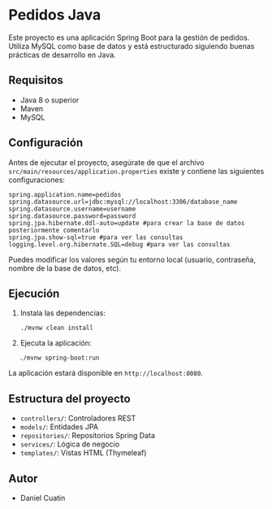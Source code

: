 # Pedidos Java

Este proyecto es una aplicación Spring Boot para la gestión de pedidos. Utiliza MySQL como base de datos y está estructurado siguiendo buenas prácticas de desarrollo en Java.

## Requisitos

- Java 8 o superior
- Maven
- MySQL

## Configuración

Antes de ejecutar el proyecto, asegúrate de que el archivo `src/main/resources/application.properties` existe y contiene las siguientes configuraciones:

```
spring.application.name=pedidos
spring.datasource.url=jdbc:mysql://localhost:3306/database_name
spring.datasource.username=username
spring.datasource.password=password
spring.jpa.hibernate.ddl-auto=update #para crear la base de datos posteriormente comentarlo
spring.jpa.show-sql=true #para ver las consultas
logging.level.org.hibernate.SQL=debug #para ver las consultas
```

Puedes modificar los valores según tu entorno local (usuario, contraseña, nombre de la base de datos, etc).

## Ejecución

1. Instala las dependencias:

   ```
   ./mvnw clean install
   ```

2. Ejecuta la aplicación:

```
   ./mvnw spring-boot:run
   ```

La aplicación estará disponible en `http://localhost:8080`.

## Estructura del proyecto

- `controllers/`: Controladores REST
- `models/`: Entidades JPA
- `repositories/`: Repositorios Spring Data
- `services/`: Lógica de negocio
- `templates/`: Vistas HTML (Thymeleaf)

## Autor

- Daniel Cuatin
